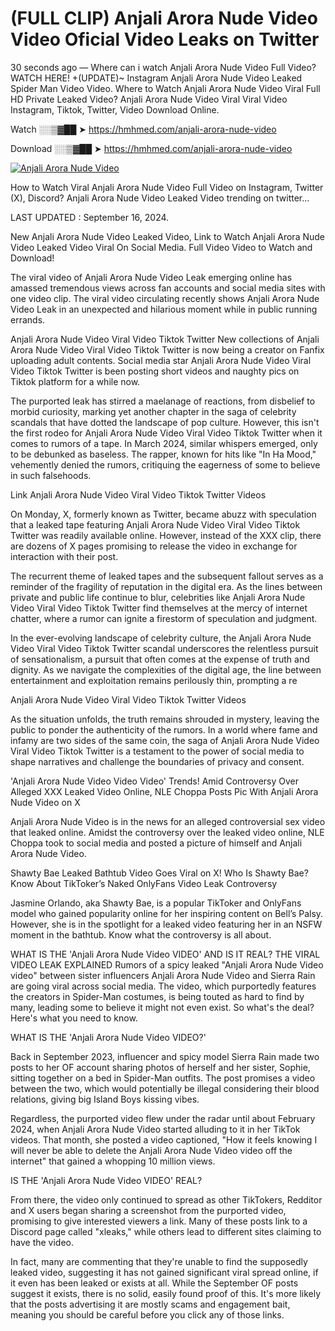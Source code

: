 # (FULL CLIP) Anjali Arora Nude Video Video Oficial Video Leaks on Twitter

30 seconds ago — Where can i watch Anjali Arora Nude Video Full Video? WATCH HERE! +(UPDATE)~ Instagram Anjali Arora Nude Video Leaked Spider Man Video Video. Where to Watch Anjali Arora Nude Video Viral Full HD Private Leaked Video? Anjali Arora Nude Video Viral Viral Video Instagram, Tiktok, Twitter, Video Download Online.

Watch ░░▒▓██ ➤ https://hmhmed.com/anjali-arora-nude-video

Download ░░▒▓██ ➤ https://hmhmed.com/anjali-arora-nude-video

[![Anjali Arora Nude Video](https://i.imgur.com/dJHk4Zq.gif)](https://hmhmed.com/anjali-arora-nude-video)

How to Watch Viral Anjali Arora Nude Video Full Video on Instagram, Twitter (X), Discord? Anjali Arora Nude Video Leaked Video trending on twitter...

LAST UPDATED : September 16, 2024.

New Anjali Arora Nude Video Leaked Video, Link to Watch Anjali Arora Nude Video Leaked Video Viral On Social Media. Full Video Video to Watch and Download!

The viral video of Anjali Arora Nude Video Leak emerging online has amassed tremendous views across fan accounts and social media sites with one video clip. The viral video circulating recently shows Anjali Arora Nude Video Leak in an unexpected and hilarious moment while in public running errands.

Anjali Arora Nude Video Viral Video Tiktok Twitter New collections of Anjali Arora Nude Video Viral Video Tiktok Twitter is now being a creator on Fanfix uploading adult contents. Social media star Anjali Arora Nude Video Viral Video Tiktok Twitter is been posting short videos and naughty pics on Tiktok platform for a while now.

The purported leak has stirred a maelanage of reactions, from disbelief to morbid curiosity, marking yet another chapter in the saga of celebrity scandals that have dotted the landscape of pop culture. However, this isn't the first rodeo for Anjali Arora Nude Video Viral Video Tiktok Twitter when it comes to rumors of a tape. In March 2024, similar whispers emerged, only to be debunked as baseless. The rapper, known for hits like "In Ha Mood," vehemently denied the rumors, critiquing the eagerness of some to believe in such falsehoods.

Link Anjali Arora Nude Video Viral Video Tiktok Twitter Videos

On Monday, X, formerly known as Twitter, became abuzz with speculation that a leaked tape featuring Anjali Arora Nude Video Viral Video Tiktok Twitter was readily available online. However, instead of the XXX clip, there are dozens of X pages promising to release the video in exchange for interaction with their post.

The recurrent theme of leaked tapes and the subsequent fallout serves as a reminder of the fragility of reputation in the digital era. As the lines between private and public life continue to blur, celebrities like Anjali Arora Nude Video Viral Video Tiktok Twitter find themselves at the mercy of internet chatter, where a rumor can ignite a firestorm of speculation and judgment.

In the ever-evolving landscape of celebrity culture, the Anjali Arora Nude Video Viral Video Tiktok Twitter scandal underscores the relentless pursuit of sensationalism, a pursuit that often comes at the expense of truth and dignity. As we navigate the complexities of the digital age, the line between entertainment and exploitation remains perilously thin, prompting a re

Anjali Arora Nude Video Viral Video Tiktok Twitter Videos

As the situation unfolds, the truth remains shrouded in mystery, leaving the public to ponder the authenticity of the rumors. In a world where fame and infamy are two sides of the same coin, the saga of Anjali Arora Nude Video Viral Video Tiktok Twitter is a testament to the power of social media to shape narratives and challenge the boundaries of privacy and consent.

'Anjali Arora Nude Video Video Video' Trends! Amid Controversy Over Alleged XXX Leaked Video Online, NLE Choppa Posts Pic With Anjali Arora Nude Video on X

Anjali Arora Nude Video is in the news for an alleged controversial sex video that leaked online. Amidst the controversy over the leaked video online, NLE Choppa took to social media and posted a picture of himself and Anjali Arora Nude Video.

Shawty Bae Leaked Bathtub Video Goes Viral on X! Who Is Shawty Bae? Know About TikToker’s Naked OnlyFans Video Leak Controversy

Jasmine Orlando, aka Shawty Bae, is a popular TikToker and OnlyFans model who gained popularity online for her inspiring content on Bell’s Palsy. However, she is in the spotlight for a leaked video featuring her in an NSFW moment in the bathtub. Know what the controversy is all about.

WHAT IS THE 'Anjali Arora Nude Video VIDEO' AND IS IT REAL? THE VIRAL VIDEO LEAK EXPLAINED Rumors of a spicy leaked "Anjali Arora Nude Video video" between sister influencers Anjali Arora Nude Video and Sierra Rain are going viral across social media. The video, which purportedly features the creators in Spider-Man costumes, is being touted as hard to find by many, leading some to believe it might not even exist. So what's the deal? Here's what you need to know.

WHAT IS THE 'Anjali Arora Nude Video VIDEO?'

Back in September 2023, influencer and spicy model Sierra Rain made two posts to her OF account sharing photos of herself and her sister, Sophie, sitting together on a bed in Spider-Man outfits. The post promises a video between the two, which would potentially be illegal considering their blood relations, giving big Island Boys kissing vibes.

Regardless, the purported video flew under the radar until about February 2024, when Anjali Arora Nude Video started alluding to it in her TikTok videos. That month, she posted a video captioned, "How it feels knowing I will never be able to delete the Anjali Arora Nude Video video off the internet" that gained a whopping 10 million views.

IS THE 'Anjali Arora Nude Video VIDEO' REAL?

From there, the video only continued to spread as other TikTokers, Redditor and X users began sharing a screenshot from the purported video, promising to give interested viewers a link. Many of these posts link to a Discord page called "xleaks," while others lead to different sites claiming to have the video.

In fact, many are commenting that they're unable to find the supposedly leaked video, suggesting it has not gained significant viral spread online, if it even has been leaked or exists at all. While the September OF posts suggest it exists, there is no solid, easily found proof of this. It's more likely that the posts advertising it are mostly scams and engagement bait, meaning you should be careful before you click any of those links.